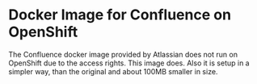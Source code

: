 Docker Image for Confluence on OpenShift
========================================

The Confluence docker image provided by Atlassian does not run on
OpenShift due to the access rights. This image does. Also it is setup
in a simpler way, than the original and about 100MB smaller in size.
